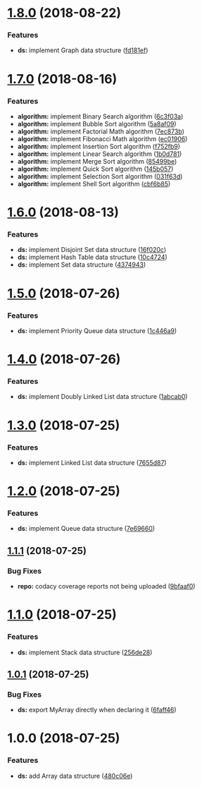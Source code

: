# [1.8.0](https://github.com/akhenda/es6-data-structures-and-algorithms/compare/v1.7.0...v1.8.0) (2018-08-22)


### Features

* **ds:** implement Graph data structure ([fd181ef](https://github.com/akhenda/es6-data-structures-and-algorithms/commit/fd181ef))

# [1.7.0](https://github.com/akhenda/es6-data-structures-and-algorithms/compare/v1.6.0...v1.7.0) (2018-08-16)


### Features

* **algorithm:** implement Binary Search algorithm ([6c3f03a](https://github.com/akhenda/es6-data-structures-and-algorithms/commit/6c3f03a))
* **algorithm:** implement Bubble Sort algorithm ([5a8af09](https://github.com/akhenda/es6-data-structures-and-algorithms/commit/5a8af09))
* **algorithm:** implement Factorial Math algorithm ([7ec873b](https://github.com/akhenda/es6-data-structures-and-algorithms/commit/7ec873b))
* **algorithm:** implement Fibonacci Math algorithm ([ec01906](https://github.com/akhenda/es6-data-structures-and-algorithms/commit/ec01906))
* **algorithm:** implement Insertion Sort algorithm ([f752fb9](https://github.com/akhenda/es6-data-structures-and-algorithms/commit/f752fb9))
* **algorithm:** implement Linear Search algorithm ([1b0d781](https://github.com/akhenda/es6-data-structures-and-algorithms/commit/1b0d781))
* **algorithm:** implement Merge Sort algorithm ([85499be](https://github.com/akhenda/es6-data-structures-and-algorithms/commit/85499be))
* **algorithm:** implement Quick Sort algorithm ([145b057](https://github.com/akhenda/es6-data-structures-and-algorithms/commit/145b057))
* **algorithm:** implement Selection Sort algorithm ([031f63d](https://github.com/akhenda/es6-data-structures-and-algorithms/commit/031f63d))
* **algorithm:** implement Shell Sort algorithm ([cbf6b85](https://github.com/akhenda/es6-data-structures-and-algorithms/commit/cbf6b85))

# [1.6.0](https://github.com/akhenda/es6-data-structures-and-algorithms/compare/v1.5.0...v1.6.0) (2018-08-13)


### Features

* **ds:** implement Disjoint Set data structure ([16f020c](https://github.com/akhenda/es6-data-structures-and-algorithms/commit/16f020c))
* **ds:** implement Hash Table data structure ([10c4724](https://github.com/akhenda/es6-data-structures-and-algorithms/commit/10c4724))
* **ds:** implement Set data structure ([4374943](https://github.com/akhenda/es6-data-structures-and-algorithms/commit/4374943))

# [1.5.0](https://github.com/akhenda/es6-data-structures-and-algorithms/compare/v1.4.0...v1.5.0) (2018-07-26)


### Features

* **ds:** implement Priority Queue data structure ([1c446a9](https://github.com/akhenda/es6-data-structures-and-algorithms/commit/1c446a9))

# [1.4.0](https://github.com/akhenda/es6-data-structures-and-algorithms/compare/v1.3.0...v1.4.0) (2018-07-26)


### Features

* **ds:** implement Doubly Linked List data structure ([1abcab0](https://github.com/akhenda/es6-data-structures-and-algorithms/commit/1abcab0))

# [1.3.0](https://github.com/akhenda/es6-data-structures-and-algorithms/compare/v1.2.0...v1.3.0) (2018-07-25)


### Features

* **ds:** implement Linked List data structure ([7655d87](https://github.com/akhenda/es6-data-structures-and-algorithms/commit/7655d87))

# [1.2.0](https://github.com/akhenda/es6-data-structures-and-algorithms/compare/v1.1.1...v1.2.0) (2018-07-25)


### Features

* **ds:** implement Queue data structure ([7e69660](https://github.com/akhenda/es6-data-structures-and-algorithms/commit/7e69660))

## [1.1.1](https://github.com/akhenda/es6-data-structures-and-algorithms/compare/v1.1.0...v1.1.1) (2018-07-25)


### Bug Fixes

* **repo:** codacy coverage reports not being uploaded ([9bfaaf0](https://github.com/akhenda/es6-data-structures-and-algorithms/commit/9bfaaf0))

# [1.1.0](https://github.com/akhenda/es6-data-structures-and-algorithms/compare/v1.0.1...v1.1.0) (2018-07-25)


### Features

* **ds:** implement Stack data structure ([256de28](https://github.com/akhenda/es6-data-structures-and-algorithms/commit/256de28))

## [1.0.1](https://github.com/akhenda/es6-data-structures-and-algorithms/compare/v1.0.0...v1.0.1) (2018-07-25)


### Bug Fixes

* **ds:** export MyArray directly when declaring it ([6faff46](https://github.com/akhenda/es6-data-structures-and-algorithms/commit/6faff46))

# 1.0.0 (2018-07-25)


### Features

* **ds:** add Array data structure ([480c06e](https://github.com/akhenda/es6-data-structures-and-algorithms/commit/480c06e))
